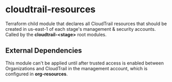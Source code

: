 # cloudtrail-resources

Terraform child module that declares all CloudTrail resources that should be created in us-east-1 of each stage's management & security accounts. Called by the **cloudtrail-\<stage\>** root modules.

## External Dependencies

This module can't be applied until after trusted access is enabled between Organizations and CloudTrail in the management account, which is configured in **org-resources**.
